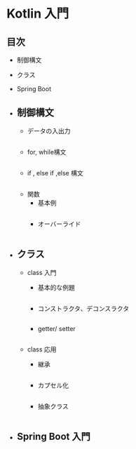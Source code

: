 # Kotlin 入門
## 目次
- 制御構文
- クラス
- Spring Boot 

- ## 制御構文
    - データの入出力
    
    ```kotlin
    
    ```
    
    - for, while構文
    
    ```kotlin
    
    ```
    
    - if , else if ,else 構文
    
    ```kotlin

    ```
    
    - 関数
        - 基本例
        ```kotlin

        ```
        - オーバーライド
        ```kotlin

        ```
        
 
- ## クラス
    - class 入門
        - 基本的な例題
        ```kotlin

        ```
        - コンストラクタ、デコンスラクタ
        ```kotlin

        ```
        - getter/ setter 
        
        ```kotlin

        ```
        
    - class 応用
        - 継承
        
          ```kotlin

          ```
          
        - カプセル化
        
        ```kotlin

        ```
        
        - 抽象クラス
        ```kotlin

        ```
 
- ## Spring Boot 入門
  

